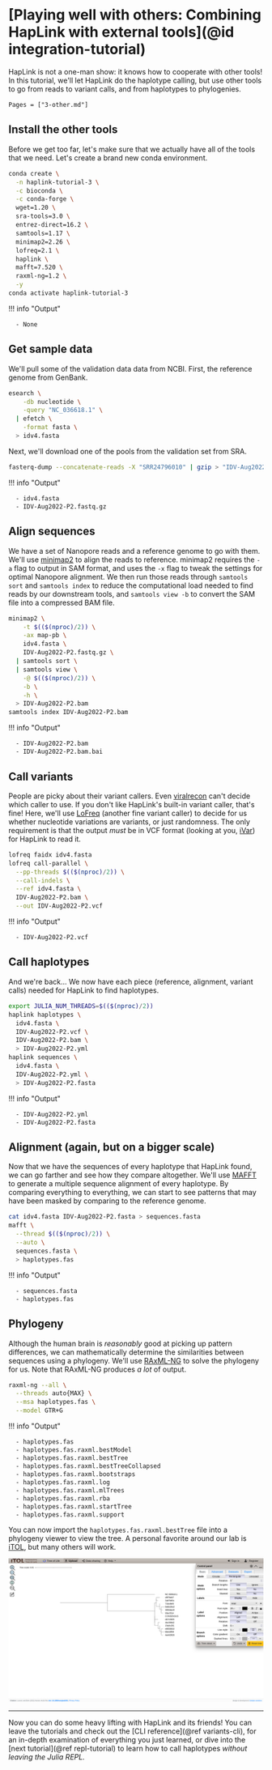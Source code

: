 # [Playing well with others: Combining HapLink with external tools](@id integration-tutorial)

HapLink is not a one-man show: it knows how to cooperate with other
tools! In this tutorial, we'll let HapLink do the haplotype calling, but use
other tools to go from reads to variant calls, and from haplotypes to
phylogenies.

```@contents
Pages = ["3-other.md"]
```

## Install the other tools

Before we get too far, let's make sure that we actually have all of the tools
that we need. Let's create a brand new conda environment.

```bash
conda create \
  -n haplink-tutorial-3 \
  -c bioconda \
  -c conda-forge \
  wget=1.20 \
  sra-tools=3.0 \
  entrez-direct=16.2 \
  samtools=1.17 \
  minimap2=2.26 \
  lofreq=2.1 \
  haplink \
  mafft=7.520 \
  raxml-ng=1.2 \
  -y
conda activate haplink-tutorial-3
```

!!! info "Output"
    
      - None

## Get sample data

We'll pull some of the validation data data from NCBI. First, the reference
genome from GenBank.

```bash
esearch \
    -db nucleotide \
    -query "NC_036618.1" \
  | efetch \
    -format fasta \
  > idv4.fasta
```

Next, we'll download one of the pools from the validation set from SRA.

```bash
fasterq-dump --concatenate-reads -X "SRR24796010" | gzip > "IDV-Aug2022-P2.fastq.gz"
```

!!! info "Output"
    
      - idv4.fasta
      - IDV-Aug2022-P2.fastq.gz

## Align sequences

We have a set of Nanopore reads and a reference genome to go with them. We'll
use [minimap2](https://doi.org/10.1093/bioinformatics/bty191) to align the reads
to reference. minimap2 requires the `-a` flag to output in SAM format, and uses
the `-x` flag to tweak the settings for optimal Nanopore alignment. We then run
those reads through `samtools sort` and `samtools index` to reduce the
computational load needed to find reads by our downstream tools, and
`samtools view -b` to convert the SAM file into a compressed BAM file.

```bash
minimap2 \
    -t $(($(nproc)/2)) \
    -ax map-pb \
    idv4.fasta \
    IDV-Aug2022-P2.fastq.gz \
  | samtools sort \
  | samtools view \
    -@ $(($(nproc)/2)) \
    -b \
    -h \
  > IDV-Aug2022-P2.bam
samtools index IDV-Aug2022-P2.bam
```

!!! info "Output"
    
      - IDV-Aug2022-P2.bam
      - IDV-Aug2022-P2.bam.bai

## Call variants

People are picky about their variant callers. Even
[viralrecon](https://nf-co.re/viralrecon) can't decide which caller to use. If
you don't like HapLink's built-in variant caller, that's fine! Here, we'll use
[LoFreq](https://doi.org/10.1093/nar/gks918) (another fine variant caller) to
decide for us whether nucleotide variations are variants, or just randomness.
The only requirement is that the output _must_ be in VCF format (looking at you,
[iVar](https://doi.org/10.1186/s13059-018-1618-7)) for HapLink to read it.

```bash
lofreq faidx idv4.fasta
lofreq call-parallel \
  --pp-threads $(($(nproc)/2)) \
  --call-indels \
  --ref idv4.fasta \
  IDV-Aug2022-P2.bam \
  --out IDV-Aug2022-P2.vcf
```

!!! info "Output"
    
      - IDV-Aug2022-P2.vcf

## Call haplotypes

And we're back... We now have each piece (reference, alignment, variant calls)
needed for HapLink to find haplotypes.

```bash
export JULIA_NUM_THREADS=$(($(nproc)/2))
haplink haplotypes \
  idv4.fasta \
  IDV-Aug2022-P2.vcf \
  IDV-Aug2022-P2.bam \
  > IDV-Aug2022-P2.yml
haplink sequences \
  idv4.fasta \
  IDV-Aug2022-P2.yml \
  > IDV-Aug2022-P2.fasta
```

!!! info "Output"
    
      - IDV-Aug2022-P2.yml
      - IDV-Aug2022-P2.fasta

## Alignment (again, but on a bigger scale)

Now that we have the sequences of every haplotype that HapLink found, we can go
farther and see how they compare altogether. We'll use
[MAFFT](https://doi.org/10.1093/nar/gkf436) to generate a multiple sequence
alignment of every haplotype. By comparing everything to everything, we can
start to see patterns that may have been masked by comparing to the reference
genome.

```bash
cat idv4.fasta IDV-Aug2022-P2.fasta > sequences.fasta
mafft \
  --thread $(($(nproc)/2)) \
  --auto \
  sequences.fasta \
  > haplotypes.fas
```

!!! info "Output"
    
      - sequences.fasta
      - haplotypes.fas

## Phylogeny

Although the human brain is _reasonably_ good at picking up pattern differences,
we can mathematically determine the similarities between sequences using a
phylogeny. We'll use [RAxML-NG](https://doi.org/10.1093/bioinformatics/btz305)
to solve the phylogeny for us. Note that RAxML-NG produces _a lot_ of output.

```bash
raxml-ng --all \
  --threads auto{MAX} \
  --msa haplotypes.fas \
  --model GTR+G
```

!!! info "Output"
    
      - haplotypes.fas
      - haplotypes.fas.raxml.bestModel
      - haplotypes.fas.raxml.bestTree
      - haplotypes.fas.raxml.bestTreeCollapsed
      - haplotypes.fas.raxml.bootstraps
      - haplotypes.fas.raxml.log
      - haplotypes.fas.raxml.mlTrees
      - haplotypes.fas.raxml.rba
      - haplotypes.fas.raxml.startTree
      - haplotypes.fas.raxml.support

You can now import the `haplotypes.fas.raxml.bestTree` file into a phylogeny
viewer to view the tree. A personal favorite around our lab is
[iTOL](https://itol.embl.de/), but many others will work.

![iTOL tree](../assets/itol.png)

* * *

Now you can do some heavy lifting with HapLink and its friends! You can leave
the tutorials and check out the [CLI reference](@ref variants-cli), for an
in-depth examination of everything you just learned, or dive into the [next
tutorial](@ref repl-tutorial) to learn how to call haplotypes _without leaving
the Julia REPL._
